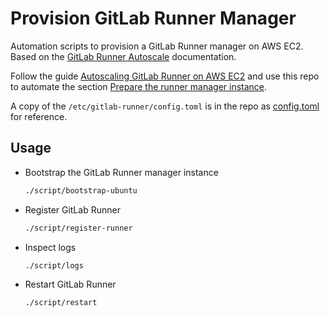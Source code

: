 # Provision GitLab Runner Manager

Automation scripts to provision a GitLab Runner manager on AWS EC2. Based on the [GitLab Runner Autoscale](https://docs.gitlab.com/runner/configuration/autoscale.html) documentation.

Follow the guide [Autoscaling GitLab Runner on AWS EC2](https://docs.gitlab.com/runner/configuration/runner_autoscale_aws/) and use this repo to automate the section [Prepare the runner manager instance](https://docs.gitlab.com/runner/configuration/runner_autoscale_aws/#prepare-the-runner-manager-instance).

A copy of the `/etc/gitlab-runner/config.toml` is in the repo as [config.toml](./etc/gitlab-runner/config.toml) for reference.

## Usage

- Bootstrap the GitLab Runner manager instance

    ```sh
    ./script/bootstrap-ubuntu
    ```

- Register GitLab Runner

    ```sh
    ./script/register-runner
    ```

- Inspect logs

    ```sh
    ./script/logs
    ```

- Restart GitLab Runner

    ```sh
    ./script/restart
    ```